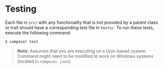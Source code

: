 # Testing
Each file in `src/` with any functionality that is not provided by a parent class or trait should have a corresponding test file in `tests/`. To run these tests, execute the following command:

```sh
$ composer test
```

> **Note:** Assumes that you are executing on a Unix-based system. Command might need to be modified to work on Windows systems (located in `composer.json`).